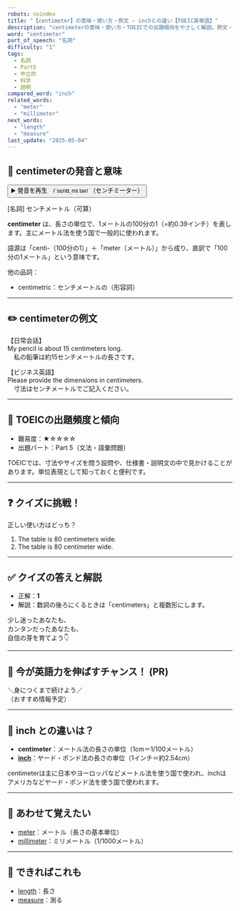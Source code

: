 ```yaml
---
robots: noindex
title: "【centimeter】の意味・使い方・例文 ― inchとの違い【TOEIC英単語】"
description: "centimeterの意味・使い方・TOEICでの出題傾向をやさしく解説。例文・クイズ付きでinchとの違いもわかりやすく学べます。"
word: "centimeter"
part_of_speech: "名詞"
difficulty: "1"
tags:
  - 名詞
  - Part5
  - 中立的
  - 科学
  - 説明
compared_word: "inch"
related_words:
  - "meter"
  - "millimeter"
next_words:
  - "length"
  - "measure"
last_update: "2025-05-04"
---
```


## 🔰 centimeterの発音と意味

<button class="play-audio" onclick="playTTS('centimeter')">
  <span class="play-audio-main">
    ▶️ 発音を再生　/ˈsɛntɪˌmiːtər/
  </span>
  <span class="play-audio-sub">
    （センチミーター）
  </span>
</button>

[名詞] センチメートル（可算）

**centimeter** は、長さの単位で、1メートルの100分の1（=約0.39インチ）を表します。主にメートル法を使う国で一般的に使われます。

語源は「centi-（100分の1）」＋「meter（メートル）」から成り、直訳で「100分の1メートル」という意味です。

他の品詞：  
- centimetric：センチメートルの（形容詞）

---

## ✏️ centimeterの例文

【日常会話】  
My pencil is about 15 centimeters long.  
　私の鉛筆は約15センチメートルの長さです。

【ビジネス英語】  
Please provide the dimensions in centimeters.  
　寸法はセンチメートルでご記入ください。

---

## 🎯 TOEICの出題頻度と傾向

- 難易度：★☆☆☆☆
- 出題パート：Part 5（文法・語彙問題）

TOEICでは、寸法やサイズを問う設問や、仕様書・説明文の中で見かけることがあります。単位表現として知っておくと便利です。

---

## ❓ クイズに挑戦！

正しい使い方はどっち？

1. The table is 80 centimeters wide.  
2. The table is 80 centimeter wide.

---

## ✅ クイズの答えと解説

- 正解：**1**
- 解説：数詞の後ろにくるときは「centimeters」と複数形にします。

少し迷ったあなたも、  
カンタンだったあなたも、  
自信の芽を育てよう👇️

---

## 🚀 今が英語力を伸ばすチャンス！ (PR)

<div class="info-center">
＼身につくまで続けよう／<br>  
（おすすめ情報予定）
</div>

---

## 🤔  inch との違いは？

- **centimeter**：メートル法の長さの単位（1cm＝1/100メートル）
- **[inch](/word/inch)**：ヤード・ポンド法の長さの単位（1インチ＝約2.54cm）

centimeterは主に日本やヨーロッパなどメートル法を使う国で使われ、inchはアメリカなどヤード・ポンド法を使う国で使われます。

---

## 🧩 あわせて覚えたい

- [meter](/word/meter)：メートル（長さの基本単位）
- [millimeter](/word/millimeter)：ミリメートル（1/1000メートル）

---

## 📖 できればこれも

- [length](/word/length)：長さ
- [measure](/word/measure)：測る

<!-- cvid: aid16_bid24 -->
